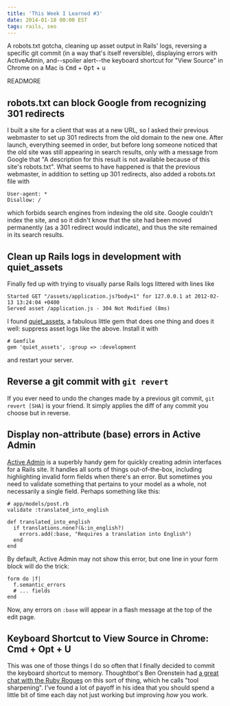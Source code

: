 ```yaml
---
title: 'This Week I Learned #3'
date: 2014-01-18 00:00 EST
tags: rails, seo
---
```


A robots.txt gotcha, cleaning up asset output in Rails' logs, reversing a specific git commit (in a way that's itself reversible), displaying errors with ActiveAdmin, and--spoiler alert--the keyboard shortcut for "View Source" in Chrome on a Mac is <kbd>Cmd</kbd> + <kbd>Opt</kbd> + <kbd>u</kbd>

READMORE

## robots.txt can block Google from recognizing 301 redirects

I built a site for a client that was at a new URL, so I asked their previous webmaster to set up 301 redirects from the old domain to the new one. After launch, everything seemed in order, but before long someone noticed that the old site was still appearing in search results, only with a message from Google that "A description for this result is not available because of this site's robots.txt". What seems to have happened is that the previous webmaster, in addition to setting up 301 redirects, also added a robots.txt file with

    User-agent: *
    Disallow: /

which forbids search engines from indexing the old site. Google couldn't index the site, and so it didn't know that the site had been moved permanently (as a 301 redirect would indicate), and thus the site remained in its search results.

## Clean up Rails logs in development with quiet_assets

Finally fed up with trying to visually parse Rails logs littered with lines like

    Started GET "/assets/application.js?body=1" for 127.0.0.1 at 2012-02-13 13:24:04 +0400
    Served asset /application.js - 304 Not Modified (8ms)

I found [quiet_assets][1], a fabulous little gem that does one thing and does it well: suppress asset logs like the above. Install it with

    # Gemfile
    gem 'quiet_assets', :group => :development

and restart your server.

## Reverse a git commit with `git revert`

If you ever need to undo the changes made by a previous git commit, `git revert [SHA]` is your friend. It simply applies the diff of any commit you choose but in reverse.

## Display non-attribute (base) errors in Active Admin

[Active Admin][2] is a superbly handy gem for quickly creating admin interfaces for a Rails site. It handles all sorts of things out-of-the-box, including highlighting invalid form fields when there's an error. But sometimes you need to validate something that pertains to your model as a whole, not necessarily a single field. Perhaps something like this:

    # app/models/post.rb
    validate :translated_into_english

    def translated_into_english
      if translations.none?(&:in_english?)
        errors.add(:base, "Requires a translation into English")
      end
    end

By default, Active Admin may not show this error, but one line in your form block will do the trick:

    form do |f|
      f.semantic_errors
      # ... fields
    end

Now, any errors on `:base` will appear in a flash message at the top of the edit page.

## Keyboard Shortcut to View Source in Chrome: Cmd + Opt + U

This was one of those things I do so often that I finally decided to commit the keyboard shortcut to memory. Thoughtbot's Ben Orenstein had [a great chat with the Ruby Rogues][3] on this sort of thing, which he calls "tool sharpening". I've found a lot of payoff in his idea that you should spend a little bit of time each day not just working but improving *how* you work.

 [1]: https://github.com/evrone/quiet_assets
 [2]: http://www.activeadmin.info/
 [3]: http://rubyrogues.com/129-rr-sharpening-tools-with-ben-orenstein/
